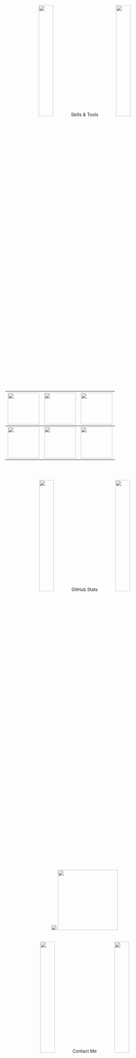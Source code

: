 <div align='center' width='100%'>
<img  width='30%' src='https://github.com/Afsanehaa/Afsanehaa/assets/115100233/1632db93-5d88-408c-aa7a-3be102febcd3'><span font-size='50px' width='20%' > Skills & Tools </span>  <img width='30%' src='https://github.com/Afsanehaa/Afsanehaa/assets/115100233/1632db93-5d88-408c-aa7a-3be102febcd3'>
</div>
<br><br>

<div align='center' width='100%'>

|<img src='https://github.com/mahdierzi/mahdierzi/assets/150390354/20b33aef-4ce3-4ba5-a287-92bb4f3588e8' width='100' >|<img src='https://github.com/mahdierzi/mahdierzi/assets/150390354/60fcd037-c5df-4d03-ba3c-544eda756e81' width='100'>|<img src='https://img.icons8.com/color/96/css3.png' width='100' >|
|--|--|--|
|<img src='https://img.icons8.com/color/96/github.png' width='100'  >|<img src='https://img.icons8.com/color/96/git.png' width='100'   >|<img src='https://github.com/mahdierzi/mahdierzi/assets/150390354/cb29f775-32e6-4c59-8455-b40d6da785e4' width='100' >

</div>

<br><br>

 <div align='center' width='100%'>
<img  width='30%' src='https://github.com/Afsanehaa/Afsanehaa/assets/115100233/1632db93-5d88-408c-aa7a-3be102febcd3'><span font-size='50px' width='20%' > GitHub Stats </span>  <img width='30%' src='https://github.com/Afsanehaa/Afsanehaa/assets/115100233/1632db93-5d88-408c-aa7a-3be102febcd3'>
</div>

<br><br>
<div display='flex' align='center'>

<a>
  <img src="https://github-readme-stats.vercel.app/api?username=mahdierzi&show_icons=true&theme=radical"/>
 <img src='https://github-readme-stats.vercel.app/api/top-langs/?username=mahdierzi&layout=donut&https://github.com/m-hesam-moradian/github-readme-stats&theme=dark' dark='54%' height='190'>
  <a/>
    </div>
  <br><br>
  <div align='center' width='100%'>
<img  width='30%' src='https://github.com/Afsanehaa/Afsanehaa/assets/115100233/1632db93-5d88-408c-aa7a-3be102febcd3'><span font-size='50px' width='20%' > Contact Me </span>  <img width='30%' src='https://github.com/Afsanehaa/Afsanehaa/assets/115100233/1632db93-5d88-408c-aa7a-3be102febcd3'>
</div>
<br><br>

<p align='center'>

<a href="https://www.linkedin.com/in/mahdie-rezaei/" target="_blank">
    <img class="icon"  alt="instagram" src="https://img.icons8.com/3d-fluency/94/null/linkedin.png" /></a>
<a href="https://github.com/mahdierzi" target="_blank">
    <img class="icon"    alt="Github"  src="https://img.icons8.com/3d-fluency/94/null/github.png" />
</a>

<a href="http://T.me/mahdie_rzii" target="_blank">
    <img class="icon"  alt="telegram"  src="https://img.icons8.com/?size=100&id=k4jADXhS5U1t&format=png" />
</a>


</p>
 
<br><br>

  

